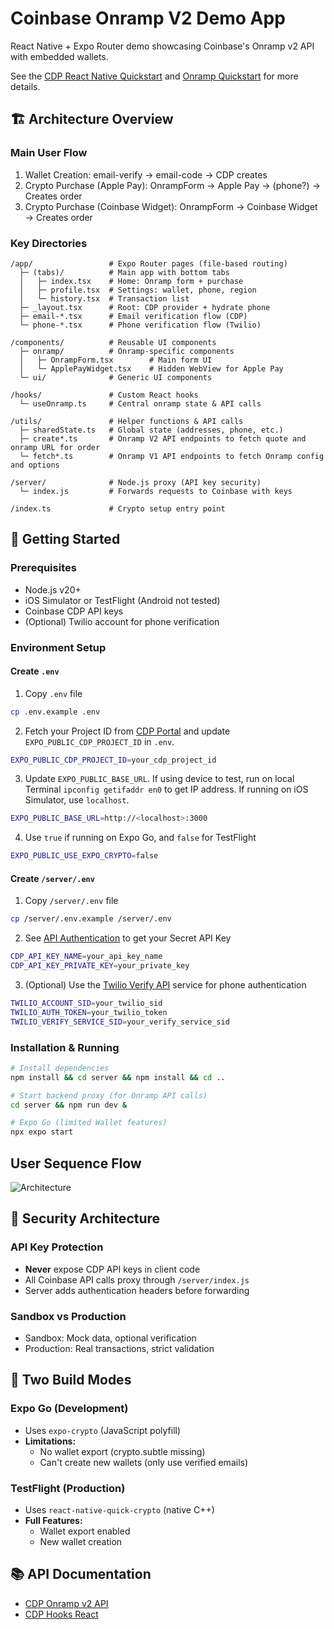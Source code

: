 # Coinbase Onramp V2 Demo App

React Native + Expo Router demo showcasing Coinbase's Onramp v2 API with embedded wallets.

See the [CDP React Native Quickstart](https://docs.cdp.coinbase.com/embedded-wallets/react-native/quickstart) and [Onramp Quickstart](https://docs.cdp.coinbase.com/onramp-&-offramp/introduction/quickstart) for more details.

## 🏗️ Architecture Overview
### Main User Flow
1. Wallet Creation: email-verify → email-code → CDP creates      
2. Crypto Purchase (Apple Pay): OnrampForm → Apple Pay → (phone?) → Creates order 
3. Crypto Purchase (Coinbase Widget): OnrampForm → Coinbase Widget → Creates order  

### Key Directories
```
/app/                 # Expo Router pages (file-based routing) 
  ├─ (tabs)/          # Main app with bottom tabs              
  │   ├─ index.tsx    # Home: Onramp form + purchase           
  │   ├─ profile.tsx  # Settings: wallet, phone, region        
  │   └─ history.tsx  # Transaction list                       
  ├─ _layout.tsx      # Root: CDP provider + hydrate phone     
  ├─ email-*.tsx      # Email verification flow (CDP)          
  └─ phone-*.tsx      # Phone verification flow (Twilio)       
                                                                
/components/          # Reusable UI components                 
  ├─ onramp/          # Onramp-specific components              
  │   ├─ OnrampForm.tsx        # Main form UI                  
  │   └─ ApplePayWidget.tsx    # Hidden WebView for Apple Pay  
  └─ ui/              # Generic UI components                   
                                                                
/hooks/               # Custom React hooks                     
  └─ useOnramp.ts     # Central onramp state & API calls        
                                                                
/utils/               # Helper functions & API calls           
  ├─ sharedState.ts   # Global state (addresses, phone, etc.)  
  ├─ create*.ts       # Onramp V2 API endpoints to fetch quote and onramp URL for order                  
  └─ fetch*.ts        # Onramp V1 API endpoints to fetch Onramp config and options               
                                                                
/server/              # Node.js proxy (API key security)       
  └─ index.js         # Forwards requests to Coinbase with keys
                                                                
/index.ts             # Crypto setup entry point 
```

## 🚀 Getting Started

### Prerequisites
- Node.js v20+
- iOS Simulator or TestFlight (Android not tested)
- Coinbase CDP API keys
- (Optional) Twilio account for phone verification

### Environment Setup

#### Create `.env`
1. Copy `.env` file
```bash
cp .env.example .env
```
2. Fetch your Project ID from [CDP Portal](https://portal.cdp.coinbase.com/) and update `EXPO_PUBLIC_CDP_PROJECT_ID` in `.env`.
```bash
EXPO_PUBLIC_CDP_PROJECT_ID=your_cdp_project_id
```
3. Update `EXPO_PUBLIC_BASE_URL`. If using device to test, run on local Terminal `ipconfig getifaddr en0` to get IP address. If running on iOS Simulator, use `localhost`.
```bash
EXPO_PUBLIC_BASE_URL=http://<localhost>:3000
```
4. Use `true` if running on Expo Go, and `false` for TestFlight
```bash
EXPO_PUBLIC_USE_EXPO_CRYPTO=false 
```

#### Create `/server/.env`
1. Copy `/server/.env` file
```bash
cp /server/.env.example /server/.env
```
2. See [API Authentication](https://docs.cdp.coinbase.com/api-reference/v2/authentication#secret-api-key) to get your Secret API Key
```bash
CDP_API_KEY_NAME=your_api_key_name
CDP_API_KEY_PRIVATE_KEY=your_private_key
```
3. (Optional) Use the [Twilio Verify API](https://www.twilio.com/docs/verify/api) service for phone authentication
```bash
TWILIO_ACCOUNT_SID=your_twilio_sid
TWILIO_AUTH_TOKEN=your_twilio_token
TWILIO_VERIFY_SERVICE_SID=your_verify_service_sid
```

### Installation & Running

```bash
# Install dependencies
npm install && cd server && npm install && cd ..

# Start backend proxy (for Onramp API calls)
cd server && npm run dev &

# Expo Go (limited Wallet features)
npx expo start

```

## User Sequence Flow

![Architecture](https://www.plantuml.com/plantuml/proxy?cache=no&src=https://raw.githubusercontent.com/mlion-cb/onramp-v2-demo/main/assets/docs/architecture.puml)

## 🔐 Security Architecture

### API Key Protection
- **Never** expose CDP API keys in client code
- All Coinbase API calls proxy through `/server/index.js`
- Server adds authentication headers before forwarding

### Sandbox vs Production
- Sandbox: Mock data, optional verification
- Production: Real transactions, strict validation

## 📱 Two Build Modes

### Expo Go (Development)
- Uses `expo-crypto` (JavaScript polyfill)
- **Limitations:**
  - No wallet export (crypto.subtle missing)
  - Can't create new wallets (only use verified emails)

### TestFlight (Production)
- Uses `react-native-quick-crypto` (native C++)
- **Full Features:**
  - Wallet export enabled
  - New wallet creation

## 📚 API Documentation
- [CDP Onramp v2 API](https://docs.cdp.coinbase.com/onramp/docs/)
- [CDP Hooks React](https://docs.cdp.coinbase.com/cdp-hooks/docs/)

